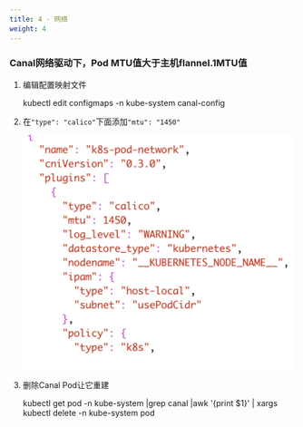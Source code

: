 ```yaml
---
title: 4 - 网络
weight: 4
---
```


### Canal网络驱动下，Pod MTU值大于主机flannel.1MTU值

1. 编辑配置映射文件

    kubectl edit configmaps -n kube-system canal-config

2. 在`"type": "calico"`下面添加`"mtu": "1450"`

    ![image-20181101183954443](_index.assets/image-20181101183954443.png)

3. 删除Canal Pod让它重建

    kubectl get pod -n kube-system |grep canal |awk '{print $1}' | xargs kubectl delete -n kube-system pod